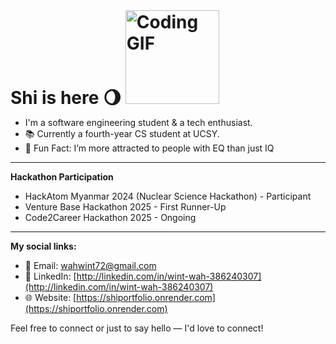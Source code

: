 <div style="display: flex; align-items: center; gap: 15px;">
  <h1 style="margin: 0; align-items: center;">Shi is here 🌖 <img src="https://i.pinimg.com/originals/fe/32/71/fe3271c2f92d9d098bd5a3281eb889e5.gif" width="150" alt="Coding GIF"> </h1>
</div>

<ul>
  <li>I'm a software engineering student & a tech enthusiast.</li>
  <li>📚 Currently a fourth-year CS student at UCSY.</li>
  <li>📌 Fun Fact: I’m more attracted to people with EQ than just IQ </li>
</ul>

<!-- GitHub contribution-snake -->
<!-- ![GitHub Snake Light](https://raw.githubusercontent.com/wintwah243/wintwah243/output/snake.svg%20dist/snake.gif) -->


---

**Hackathon Participation** 
<ul>
  <li>HackAtom Myanmar 2024 (Nuclear Science Hackathon) - Participant</li>
  <li>Venture Base Hackathon 2025 - First Runner-Up</li>
  <li>Code2Career Hackathon 2025 - Ongoing</li>
</ul>

---

**My social links:**  
- 📧 Email: wahwint72@gmail.com  
- 💬 LinkedIn: [http://linkedin.com/in/wint-wah-386240307](http://linkedin.com/in/wint-wah-386240307)  
- 🌐 Website: [https://shiportfolio.onrender.com](https://shiportfolio.onrender.com)

Feel free to connect or just to say hello — I'd love to connect!
